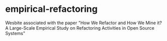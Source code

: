 # empirical-refactoring
Wesbite associated with the paper "How We Refactor and How We Mine it? A Large-Scale Empirical Study on Refactoring Activities in Open Source Systems"
